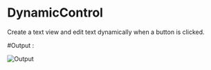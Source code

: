# DynamicControl
Create a text view and edit text dynamically when a button is clicked.


#Output : 

![Output](https://15254b2dcaab7f5478ab-24461f391e20b7336331d5789078af53.ssl.cf1.rackcdn.com/xamarin.vanillaforums.com/FileUpload/f5/94bbaf27a21e7f6f9418d386aac862.gif)
